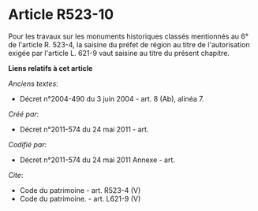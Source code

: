 # Article R523-10

Pour les travaux sur les monuments historiques classés mentionnés au 6° de l'article R. 523-4, la saisine du préfet de région
au titre de l'autorisation exigée par l'article L. 621-9 vaut saisine au titre du présent chapitre.

**Liens relatifs à cet article**

_Anciens textes_:

  - Décret n°2004-490 du 3 juin 2004 - art. 8 (Ab), alinéa 7.

_Créé par_:

  - Décret n°2011-574 du 24 mai 2011  - art.

_Codifié par_:

  - Décret n°2011-574 du 24 mai 2011 Annexe - art.

_Cite_:

  - Code du patrimoine - art. R523-4 (V)
  - Code du patrimoine. - art. L621-9 (V)
